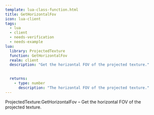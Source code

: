 ```yaml
---
template: lua-class-function.html
title: GetHorizontalFov
icon: lua-client
tags:
  - lua
  - client
  - needs-verification
  - needs-example
lua:
  library: ProjectedTexture
  function: GetHorizontalFov
  realm: client
  description: "Get the horizontal FOV of the projected texture."
  
  
  returns:
    - type: number
      description: "The horizontal FOV of the projected texture."
---
```


<div class="lua__search__keywords">
ProjectedTexture:GetHorizontalFov &#x2013; Get the horizontal FOV of the projected texture.
</div>
